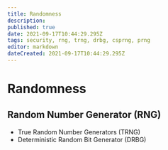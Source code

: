```yaml
---
title: Randomness
description: 
published: true
date: 2021-09-17T10:44:29.295Z
tags: security, rng, trng, drbg, csprng, prng
editor: markdown
dateCreated: 2021-09-17T10:44:29.295Z
---
```


# Randomness

## Random Number Generator (RNG)

- True Random Number Generators (TRNG)
- Deterministic Random Bit Generator (DRBG)
